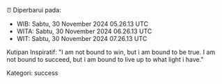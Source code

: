 ⏰ Diperbarui pada:
- WIB: Sabtu, 30 November 2024 05.26.13 UTC
- WITA: Sabtu, 30 November 2024 06.26.13 UTC
- WIT: Sabtu, 30 November 2024 07.26.13 UTC

Kutipan Inspiratif:
"I am not bound to win, but i am bound to be true. I am not bound to succeed, but i am bound to live up to what light i have."


Kategori: success

